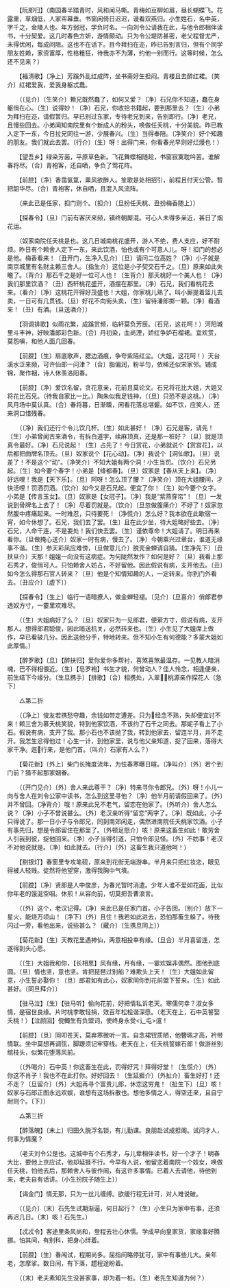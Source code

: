 <!-- { "loadSidebar": true } -->
　　【阮郎归】（南园春半踏青时，风和闻马嘶。青梅如豆柳如眉，昼长蝴蝶飞。花露重，草烟低，人家帘幕垂。书窗闲倚日迟迟，谩看双燕归。小生姓石，名中英，字千之，金陵人也。年方弱冠，学负时名。一向刘令公请我在此，与他令郎相伴读书，十分契爱。这几时春色方妍，游情颇动。只为令公堤防甚密，老父程督尤严，未得优闲，每成间阻。这也不在话下。目今拜扫在迩，昨已告别言归，但有个同学朋友姓赖，家资富厚，性格粗狂，待我亦不为薄，约他一别而行。这等时候，怎么还不见来？） 

　　【福清歌】〔净上〕芳蹊外乱红成阵，坐书斋好生担闷。青楼且去醉红裙。〔笑介〕红裙爱我，爱我身躯忒蠢。 

　　（〔见介〕〔生笑介〕赖兄既然蠢了，如何又爱？〔净〕石兄你不知道，蠢在身躯俏在心。〔生〕说得妙！〔净〕石兄，你收拾书籍起，要到那里去？〔生〕小弟为拜扫在迩，请假暂归。早已别过东家，专待老兄到来，告别即行。〔净〕老兄，且慢些回去。小弟闻知南院里有个新成人的粉头，唤做任夭桃，十分美貌。昨已教人定下一东，今日拉兄同往一游，少展春兴。〔生〕当得奉陪。〔净笑介〕好个知趣的朋友。我们就此去罢。〔行介〕〔生〕呀！出得门来，你看春光早则好烂熳也！） 

　　【望吾乡】绿染芳茵，平原草色新。飞花舞蝶相随趁，书窗寂寞耽吟苦。谁解春将尽。〔合〕青袍客，还自哂，争负了莺花阵。 

　　【前腔】〔净〕香霭氤氲，熏风欲醉人。笙歌是处相招引，前程且付天公管。暂把韶华尽。〔合〕青袍客，休自哂，且混入风流阵。 

　　（来此已是任家，扣门则个。〔扣介〕〔旦扮任夭桃、丑扮梅香随上〕） 

　　【探春令】〔旦〕门前有客厌来频，镇终朝厮混。可心人未得多亲近，甚日了烟花运。 

　　（奴家南院任夭桃是也。这几日城南桃花盛开，游人不绝，费人支应，好不耐烦。昨日有个赖舍人定下一东，来此饮酒，怕也或有个可意人儿。呀！扣门的想必是他。梅香看来！〔丑开门，生净入见介〕〔旦〕请问二位高姓？〔净〕小子就是南京城里有名财主赖三舍人。〔指生介〕这位是小子契交石千之。〔旦〕原来如此失瞻了。〔背介〕那石千之是好一位可人也！〔生背介〕那夭桃好一个美人也！〔净〕我们那里饮酒？〔丑〕西轩桃花盛开，酒摆在那里。〔净〕石兄，我们看桃花去来。〔看介〕〔净〕这桃花开得好茂盛也！大姐，你家桃儿熟了。叫小厮提着篮儿去卖，一日可有几贯钱。〔旦〕好花不向街头卖，〔生〕留待潘郎掷一颗。〔净〕看酒来！〔丑〕有酒。〔旦送酒介〕） 

　　【羽调排歌】似雨花繁，成蹊赏频，临轩莫负芳辰。（石兄，这花呵！）河阳城里斗丰神，好映潘郎彩色新。〔合〕丹初染，血尚湮，娇红争妒石榴裙。宜欢赏，莫怨嗔，和他人面几回春。 

　　【前腔】〔生〕扇底歌声，腮边酒痕，争夸紫陌红尘。（大姐，这花呵！）天台溪水泛来频，可许仙郎一问津？〔合〕脂偏润，粉半匀，依稀还似宋家邻。铺成锦，聚作裀，诗人休羡洛阳春。 

　　【前腔】〔净〕爱饮名留，贪花意亲，花前且莫论文。石兄将花比大姐，大姐又将花比石兄。（待我自家比一比。）陶朱似我足钱神，（〔旦〕只恐不是这桃。）〔净〕风月场中莫认真。〔合〕春将暮，日渐曛，闲看花落总堪颦。如不饮，应笑人，还来洞口惜残春。 

　　（〔净〕我们还行个令儿饮几杯。〔生〕如此甚好！〔净〕石兄是客，请先！〔生〕小弟曾闻古来酒令，有拆白道字，续麻顶真，还是那一桩好？〔旦〕就是顶真令最好。〔净〕石兄说起！〔生〕占先了！今日赏花，小弟就说个【赏宫花】，以后都把曲牌名顶去。〔旦〕奴家说个【花心动】。〔净〕我说个【洞仙歌】。〔旦〕说差了！不是这个“动”。〔净笑介〕不知大姐有两个洞！小生当罚。〔饮介〕石兄另起。〔生〕如今要个春字！小弟是【绛都春】。〔旦〕奴家是【春从天上来】。〔净〕好远哩！我是【天下乐】。〔旦〕阿呀！怎么顶了腰？〔净笑介〕顶在大姐腰间，才快活哩！罚酒罚酒。〔饮介〕如今又是石兄起。便宜了你！〔生〕如今要个女字。小弟是【传言玉女】。〔旦〕奴家是【女冠子】。〔净〕我是“紫燕穿帘”！〔旦〕一发说到骨牌名上去了！〔净〕尽着罚就是。〔饮介〕〔旦忽做腹痛介〕不好了！奴家忽然腹中疼痛起来。一时难忍，只待要死！〔净慌介〕怎么好？我本欲在此歇宿一宵，如今休想了。石兄，我们去了罢。〔生〕且在此少坐，待大姐略好些去。〔净〕石兄，人命干连，不是耍处！我们快去罢。〔生〕谨依尊命！大姐请了。明日再来看你。〔旦做掩心送介〕奴家一时有病，慢去了。〔净〕今朝乘兴过章台，谁道无缘事不谐。〔生〕参天彩凤应难傍，〔旦做意儿介〕脱壳金蝉请自猜。〔生净先下〕〔丑扶旦介〕天那！姐姐一向没有这病症。为何陡然发作？如何是好？〔旦〕我看上那石秀才，俊俏可人。只怕赖舍人妨占，不好留他。因此假说有病，支开他去。〔丑〕如今怎么得那石官人转来？〔旦〕他是个知情知趣的人，一定转来。你到门外看去。〔丑应介〕〔虚下〕） 

　　【探春令】〔生上〕临行一语暗撩人，做金蝉轻褪。〔见介〕〔旦喜介〕俏郎君参透奴方寸，一霎里欢难尽。 

　　（〔生〕大姐病好了么？〔旦〕奴家只为一见郎君，便萦方寸，假说有病，支开那人。想得郎君聪俊，因此暗送机关，必然转来也。〔生〕小生见了大姐席上做作，早已看破几分。因此送他分手，特地转来。但不知小生有何德能？多蒙大姐如此厚情。） 

　　【醉罗歌】〔旦〕【醉扶归】爱你爱你多帮衬，喜煞喜煞最温存。一见教人暗消魂，巴不得相偎近。〔生〕【皂罗袍】书生才貌，何曾动人？佳人怜念，相逢便亲，前生结下今缘分。〔生旦携手〕【排歌】〔合〕相携处，入翠，桃源亲作探花人〔急下〕 

　　△第二折 

　　（〔净上〕俊友若携愁夺趣，余钱如带定遭差。只为经念不熟，失却便宜讨不来！赖三舍为慕夭桃笑貌，特到他家饮酒，不该约了石千之同去。那妮子看上了小石。假说有病，支开了我。那小石也不该抛了我，转到他家去，留连半月，并不走开。我怎生忿得他过！心生一计，到他家里，说与他父亲知道，捉了回来，落得大家干净。迤行来，是他门首。〔叫介〕石家有人么？） 

　　【菊花新】〔外上〕柴门长掩度流年，为怯春寒曝日暄。〔净叫介〕〔外〕若个到门前？猜不起那家姻眷。 

　　（〔开门见介〕〔外〕舍人来此尊干？〔净〕特来寻你令郎兄。〔外〕呀！小儿一向与舍人在刘令公家中读书，怎么到这里寻他？〔净〕他半月前请假回来了。〔外〕并不曾回。〔净背介〕哦！原来此兄不老气，留恋在他家了。〔外听介〕舍人怎么说？〔净〕小子不曾说甚么。〔外〕老汉亲听得“留恋”两字了。〔净〕既如此，小子只得说了。那一日小子与令郎兄，同到南郊闲走，偶然进南院任夭桃家饮酒。小子有事先归，想是令郎留住在那里了。〔外顿足怒介〕咳！原来这畜生如此！敢劳舍人引我到彼，捉他回来。〔净〕小子当得引道，只怕令郎见怪。〔外〕不妨事！老汉不对他说就是。〔净〕如此就去。〔行介〕〔外〕这畜生我只道他呵！） 

　　【剔银灯】春窗里专攻笔砚，原来到花街无端游串。半月来只把红妆恋，眼见得被人轻贱。徒然将他望穿，激得我胸中气填。 

　　【前腔】〔净〕贤郎是人中俊彦，为春光暂时消遣。少年人谁不爱如花面，比似你年老的饿涎空咽。休煎！从容向前，切莫把吾曹浪言。 

　　（〔外〕这个，老汉记得。〔净〕来此已是任家门首。小子告回。〔别介〕放下一星火，能烧万顷山！〔净下〕〔外〕且住！我若如此进去，恐怕那畜生躲了。待我闪过一旁，看他出来，说些甚么？〔藏介〕〔生携旦同上〕） 

　　【菊花新】〔生〕天教花里遇神仙，两意相投幸有缘。〔旦合〕半月喜留连，怎遂得到头心愿。 

　　（〔生〕大姐我和你，【长相思】风有缘，月有缘，一霎欢娱非偶然。图他到底圆。〔旦〕情也坚，意也坚。肯把琵琶过别船？难欺头上天！〔生〕大姐如此留意，小生誓必娶你！〔旦〕郎君如有此心，奴家同你到花前盟下誓来。〔生〕如此甚好。〔同旦拜介〕） 

　　【驻马泣】〔生〕【驻马听】偷向花前，好把情私诉老天。寒儒何幸？淑女多情，是宿世良缘。片时桃李敢轻捐，效百年松桧谐深愿。（老天在上，石中英誓娶夭桃！）【泣颜回】傥鲰生有负盟词，使终身永受<辶屯>邅！ 

　　【前腔】〔旦〕同叩苍天，莫弃寒微听一言。自念裙钗质陋，他簪珮才高，衿带情联。坐中莫想再调弦，脚跟须记牢穿线。老天在上，任夭桃誓嫁石郎！做游丝别绾枝头，似繁花堕落风前。 

　　（〔外喝介〕石中英！你这畜生在此，罚得好咒！拜得好堂！〔生慌介〕〔外〕你这不肖子！我也不在此打你。好好回去！〔生延捱介〕〔外扯介〕畜生好打！还不走？〔旦留介〕〔外〕大姐再寻个富贵儿郎，休恋这穷鬼！〔扯生下〕〔旦〕咳！奴家与石郎正图永远欢娱，谁想有这场拆散也。想他多情之人，得空还来，且自宁耐则个。〔下〕） 

　　△第三折 

　　【醉落魄】〔末上〕归田久脱浮名锁，有儿勤课。良朋赴试成担阁。试问才人，何事为情魔？ 

　　（老夫刘令公是也。这城中有个石秀才，与儿辈相伴读书，好一个才子！明春大比，要他上京应试，他却延捱不行。今早有人说，他留恋着南院一个妓女，唤做任夭桃，怕他去后，那赖舍人与彼作闹，有这许多事情。已着人去请他，待他到来，老夫自有话讲。〔小生扮院子随生上〕） 

　　【谒金门】情无那，只为一丝儿缠缚。欲缓行程无计可，对人难说破。 

　　（〔见介〕〔末〕石先生试期渐逼，何日起行？〔生〕小生只为家中有事，还须再迟几日。〔末〕咳！石先生。） 

　　【忒忒令】客途里条风尚和，登程去壮心休懦。学成早向皇家货，家缘事好腾挪。怕其间，有别科，把身心绊着。 

　　【前腔】〔生〕春闱试，程期尚多。屈指间略停犹可，家中有事些儿大。亲年老，怎摩挲。数日间，有下落，趱程途盼着。 

　　（〔末〕老夫素知先生没甚家事，却为着一桩。〔生〕老先生知道为何？） 

